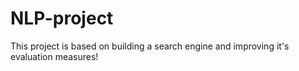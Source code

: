 # NLP-project
This project is based on building a search engine and improving it's evaluation measures!
